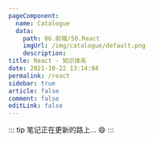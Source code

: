 ```yaml
---
pageComponent: 
  name: Catalogue
  data: 
    path: 06.前端/50.React
    imgUrl: /img/catalogue/default.png
    description: 
title: React - 知识体系
date: 2021-10-22 13:14:04
permalink: /react
sidebar: true
article: false
comment: false
editLink: false
---
```


::: tip
笔记正在更新的路上... :smile:
:::